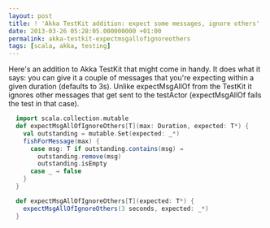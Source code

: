 ```yaml
---
layout: post
title: ! 'Akka TestKit addition: expect some messages, ignore others'
date: 2013-03-26 05:28:05.000000000 +01:00
permalink: akka-testkit-expectmsgallofignoreothers
tags: [scala, akka, testing]
---
```

Here's an addition to Akka TestKit that might come in handy. It does what it says: you can give it a couple of messages that you're expecting within a given duration (defaults to 3s). Unlike expectMsgAllOf from the TestKit it ignores other messages that get sent to the testActor (expectMsgAllOf fails the test in that case). 

```scala
  import scala.collection.mutable
  def expectMsgAllOfIgnoreOthers[T](max: Duration, expected: T*) {
    val outstanding = mutable.Set(expected: _*)
    fishForMessage(max) {
      case msg: T if outstanding.contains(msg) ⇒
        outstanding.remove(msg)
        outstanding.isEmpty
      case _ ⇒ false
    }
  }

  def expectMsgAllOfIgnoreOthers[T](expected: T*) { 
    expectMsgAllOfIgnoreOthers(3 seconds, expected: _*) 
  }
```
